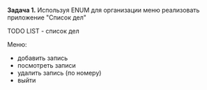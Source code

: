 **Задача 1.**
Используя ENUM для организации меню реализовать приложение "Список дел"

TODO LIST - список дел

Меню:
- добавить запись
- посмотреть записи
- удалить запись (по номеру)
- выйти